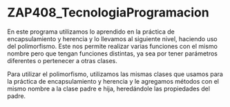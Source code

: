 # ZAP408_TecnologiaProgramacion

En este programa utilizamos lo aprendido en la práctica de encapsulamiento y herencia y lo llevamos al siguiente nivel, haciendo uso del polimorfismo. Este nos permite realizar varias funciones con el mismo nombre pero que tengan funciones distintas, ya sea por tener parámetros diferentes o pertenecer a otras clases.

Para utilizar el polimorfismo, utilizamos las mismas clases que usamos para la práctica de encapsulamiento y herencia y le agregamos métodos con el mismo nombre a la clase padre e hija, heredándole las propiedades del padre.
